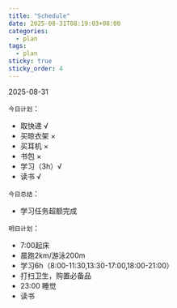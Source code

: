 ```yaml
---
title: "Schedule"
date: 2025-08-31T08:19:03+08:00
categories:
  - plan
tags:
  - plan
sticky: true
sticky_order: 4
---
```


2025-08-31

`今日计划`：

+ 取快递 √
+ 买晾衣架 ×
+ 买耳机 ×
+ 书包 ×
+ 学习（3h）√
+ 读书 √

`今日总结`：

+ 学习任务超额完成

`明日计划`：

+ 7:00起床
+ 晨跑2km/游泳200m
+ 学习6h（8:00-11:30,13:30-17:00,18:00-21:00）
+ 打扫卫生，购置必备品
+ 23:00 睡觉
+ 读书